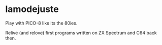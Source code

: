 # lamodejuste
Play with PICO-8 like its the 80ies.

Relive (and relove) first programs written on ZX Spectrum and C64 back then.

